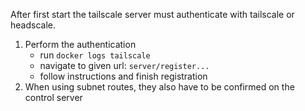After first start the tailscale server must authenticate with tailscale or headscale.
1. Perform the authentication
    - run `docker logs tailscale`
    - navigate to given url: `server/register...`
    - follow instructions and finish registration
2. When using subnet routes, they also have to be confirmed on the control server